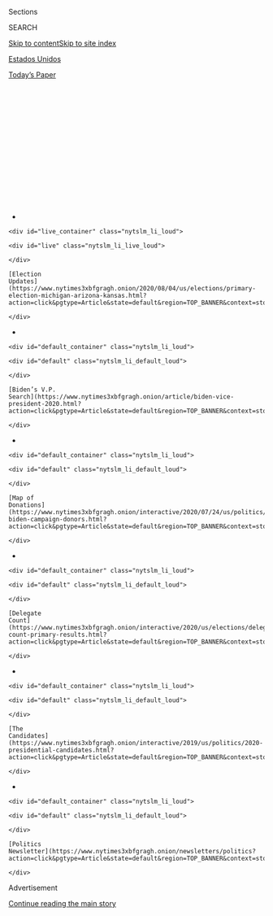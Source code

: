<div id="app">

<div>

<div>

<div>

<div class="NYTAppHideMasthead css-1q2w90k e1suatyy0">

<div class="section css-ui9rw0 e1suatyy2">

<div class="css-eph4ug er09x8g0">

<div class="css-6n7j50">

</div>

<span class="css-1dv1kvn">Sections</span>

<div class="css-10488qs">

<span class="css-1dv1kvn">SEARCH</span>

</div>

[Skip to content](#site-content)[Skip to site index](#site-index)

</div>

<div id="masthead-section-label" class="css-1wr3we4 eaxe0e00">

[Estados
Unidos](https://www.nytimes3xbfgragh.onion/es/section/estados-unidos)

</div>

<div class="css-10698na e1huz5gh0">

</div>

</div>

<div id="masthead-bar-one" class="section hasLinks css-15hmgas e1csuq9d3">

<div class="css-uqyvli e1csuq9d0">

</div>

<div class="css-1uqjmks e1csuq9d1">

</div>

<div class="css-9e9ivx">

[](https://myaccount.nytimes3xbfgragh.onion/auth/login?response_type=cookie&client_id=vi)

</div>

<div class="css-1bvtpon e1csuq9d2">

[Today’s
Paper](https://www.nytimes3xbfgragh.onion/section/todayspaper)

</div>

</div>

</div>

</div>

<div data-aria-hidden="false">

<div id="site-content" data-role="main">

<div>

<div class="css-1aor85t" style="opacity:0.000000001;z-index:-1;visibility:hidden">

<div class="css-1hqnpie">

<div class="css-epjblv">

<span class="css-17xtcya">[Estados
Unidos](/es/section/estados-unidos)</span><span class="css-x15j1o">|</span><span class="css-fwqvlz">Por
qué Trump no puede postergar las elecciones de
2020</span>

</div>

<div class="css-k008qs">

<div class="css-1iwv8en">

<span class="css-18z7m18"></span>

<div>

</div>

</div>

<span class="css-1n6z4y">https://nyti.ms/30er8Sr</span>

<div class="css-1705lsu">

<div class="css-4xjgmj">

<div class="css-4skfbu" data-role="toolbar" data-aria-label="Social Media Share buttons, Save button, and Comments Panel with current comment count" data-testid="share-tools">

  - 
  - 
  - 
  - 
    
    <div class="css-6n7j50">
    
    </div>

  - 
  - 

</div>

</div>

</div>

</div>

</div>

</div>

<div id="NYT_TOP_BANNER_REGION" class="css-13pd83m">

<div>

<div id="styln-elections-notifications-menu" class="section interactive-content interactive-size-medium css-1edisqu">

<div class="css-17ih8de interactive-body">

<div class="nytslm_innerContainer" data-aria-live="polite">

<div class="nytslm_title">

</div>

  - 
    
    <div id="live_container" class="nytslm_li_loud">
    
    <div id="live" class="nytslm_li_live_loud">
    
    </div>
    
    [Election
    Updates](https://www.nytimes3xbfgragh.onion/2020/08/04/us/elections/primary-election-michigan-arizona-kansas.html?action=click&pgtype=Article&state=default&region=TOP_BANNER&context=storylines_menu)
    
    </div>

  - 
    
    <div id="default_container" class="nytslm_li_loud">
    
    <div id="default" class="nytslm_li_default_loud">
    
    </div>
    
    [Biden’s V.P.
    Search](https://www.nytimes3xbfgragh.onion/article/biden-vice-president-2020.html?action=click&pgtype=Article&state=default&region=TOP_BANNER&context=storylines_menu)
    
    </div>

  - 
    
    <div id="default_container" class="nytslm_li_loud">
    
    <div id="default" class="nytslm_li_default_loud">
    
    </div>
    
    [Map of
    Donations](https://www.nytimes3xbfgragh.onion/interactive/2020/07/24/us/politics/trump-biden-campaign-donors.html?action=click&pgtype=Article&state=default&region=TOP_BANNER&context=storylines_menu)
    
    </div>

  - 
    
    <div id="default_container" class="nytslm_li_loud">
    
    <div id="default" class="nytslm_li_default_loud">
    
    </div>
    
    [Delegate
    Count](https://www.nytimes3xbfgragh.onion/interactive/2020/us/elections/delegate-count-primary-results.html?action=click&pgtype=Article&state=default&region=TOP_BANNER&context=storylines_menu)
    
    </div>

  - 
    
    <div id="default_container" class="nytslm_li_loud">
    
    <div id="default" class="nytslm_li_default_loud">
    
    </div>
    
    [The
    Candidates](https://www.nytimes3xbfgragh.onion/interactive/2019/us/politics/2020-presidential-candidates.html?action=click&pgtype=Article&state=default&region=TOP_BANNER&context=storylines_menu)
    
    </div>

  - 
    
    <div id="default_container" class="nytslm_li_loud">
    
    <div id="default" class="nytslm_li_default_loud">
    
    </div>
    
    [Politics
    Newsletter](https://www.nytimes3xbfgragh.onion/newsletters/politics?action=click&pgtype=Article&state=default&region=TOP_BANNER&context=storylines_menu)
    
    </div>

</div>

</div>

</div>

</div>

</div>

<div id="top-wrapper" class="css-1sy8kpn">

<div id="top-slug" class="css-l9onyx">

Advertisement

</div>

[Continue reading the main
story](#after-top)

<div class="ad top-wrapper" style="text-align:center;height:100%;display:block;min-height:250px">

<div id="top" class="place-ad" data-position="top" data-size-key="top">

</div>

</div>

<div id="after-top">

</div>

</div>

<div>

<div id="sponsor-wrapper" class="css-1hyfx7x">

<div id="sponsor-slug" class="css-19vbshk">

Supported by

</div>

[Continue reading the main
story](#after-sponsor)

<div id="sponsor" class="ad sponsor-wrapper" style="text-align:center;height:100%;display:block">

</div>

<div id="after-sponsor">

</div>

</div>

<div class="css-186x18t">

Elecciones 2020

</div>

<div class="css-1vkm6nb ehdk2mb0">

# Por qué Trump no puede postergar las elecciones de 2020

</div>

Respondemos algunas preguntas clave sobre la realización de elecciones
durante una crisis. Y no, el presidente de Estados Unidos no puede
cancelar una elección por su cuenta.

<div class="css-79elbk" data-testid="photoviewer-wrapper">

<div class="css-z3e15g" data-testid="photoviewer-wrapper-hidden">

</div>

<div class="css-1a48zt4 ehw59r15" data-testid="photoviewer-children">

![<span class="css-16f3y1r e13ogyst0" data-aria-hidden="true">La fecha
de las elecciones generales de Estados Unidos está establecida por la
legislación federal, y para cambiarla se requeriría de una una ley
promulgada por el Congreso, firmada por el presidente y sujeta a
impugnación en los
tribunales.</span><span class="css-cnj6d5 e1z0qqy90" itemprop="copyrightHolder"><span class="css-1ly73wi e1tej78p0">Credit...</span><span><span>Doug
Mills/The New York
Times</span></span></span>](https://static01.graylady3jvrrxbe.onion/images/2020/07/30/us/politics/30Trump-elecciones-ES-1/30election-explainer-articleLarge.jpg?quality=75&auto=webp&disable=upscale)

</div>

</div>

<div class="css-18e8msd">

<div class="css-vp77d3 epjyd6m0">

<div class="css-hus3qt ey68jwv0" data-aria-hidden="true">

[![Alexander
Burns](https://static01.graylady3jvrrxbe.onion/images/2018/09/25/multimedia/author-alexander-burns/author-alexander-burns-thumbLarge-v2.png
"Alexander Burns")](https://www.nytimes3xbfgragh.onion/by/alexander-burns)

</div>

<div class="css-1baulvz">

Por [<span class="css-1baulvz last-byline" itemprop="name">Alexander
Burns</span>](https://www.nytimes3xbfgragh.onion/by/alexander-burns)

</div>

</div>

  - 
    
    <div class="css-ld3wwf e16638kd2">
    
    30 de julio de
    2020
    
    </div>

  - 
    
    <div class="css-4xjgmj">
    
    <div class="css-d8bdto" data-role="toolbar" data-aria-label="Social Media Share buttons, Save button, and Comments Panel with current comment count" data-testid="share-tools">
    
      - 
      - 
      - 
      - 
        
        <div class="css-6n7j50">
        
        </div>
    
      - 
      - 
    
    </div>
    
    </div>

</div>

<div class="css-mdjrty">

[Read in
English](https://www.nytimes3xbfgragh.onion/2020/07/30/us/politics/trump-postpone-election.html "Read in English")

</div>

</div>

<div class="section meteredContent css-1r7ky0e" name="articleBody" itemprop="articleBody">

<div class="css-1fanzo5 StoryBodyCompanionColumn">

<div class="css-53u6y8">

[Regístrate para recibir nuestro
boletín](https://www.nytimes3xbfgragh.onion/newsletters/el-times) con
lo mejor de The New York Times.

-----

El presidente [Donald
Trump](https://www.nytimes3xbfgragh.onion/es/interactive/2020/espanol/estados-unidos/donald-trump-elecciones.html),
a quien le ha ido mal en las encuestas en la carrera por la Casa Blanca,
[sugirió el
jueves](https://www.nytimes3xbfgragh.onion/2020/07/30/us/elections/biden-vs-trump.html)
que las elecciones generales del 3 de noviembre podrían postergarse
“hasta que la gente pueda votar de manera adecuada, segura y sin
percances”. Incluso para él, insinuar la idea de posponer las elecciones
fue una violación extraordinaria del decoro presidencial.

Pero el presidente de Estados Unidos no tiene la autoridad para cambiar
la fecha de una elección federal. Y el otro alegato que Trump hizo el
jueves —de que una votación generalizada por correo haría que las
elecciones fueran “inexactas y fraudulentas”— es falsa.

Aquí están las respuestas a algunas preguntas clave sobre la celebración
de elecciones en una
crisis.

## ¿Puede el presidente cancelar o posponer una elección con una orden ejecutiva?

No.

## ¿Por qué no?

[El artículo
II](https://constitution.congress.gov/browse/essay/artII-S1-C4-1/ALDE_00000230/)
de la Constitución de Estados Unidos [faculta al
Congreso](https://crsreports.congress.gov/product/pdf/R/R46413) a elegir
el momento de las elecciones generales. [Una ley federal
de 1845](https://www.loc.gov/law/help/statutes-at-large/28th-congress/session-2/c28s2ch1.pdf)
estableció la fecha como el primer martes después del primer lunes de
noviembre.

</div>

</div>

<div class="css-1fanzo5 StoryBodyCompanionColumn">

<div class="css-53u6y8">

Se necesitaría un cambio en la ley federal para cambiar la fecha. Eso
significaría una legislación promulgada por el Congreso, firmada por el
presidente y sujeta a impugnación en los tribunales.

**\[¿Hay algo que quieras saber sobre las elecciones presidenciales en
Estados Unidos?** **[Participa en nuestra sección de
Comentarios](https://www.nytimes3xbfgragh.onion/es/2020/07/30/espanol/estados-unidos/trump-retrasar-elecciones.html#commentsContainer)\]**

## ¿Qué posibilidades hay de que las elecciones de noviembre se retrasen?

¿Mencionamos que la Cámara de Representantes, controlada por el Partido
Demócrata, el Senado, controlado por el Republicano, y el presidente
Trump tendrían que aprobar esa legislación?

Llamarlo improbable sería quedarse corto.

Incluso si todo eso sucediera, no habría mucha flexibilidad para elegir
una fecha de elección alternativa: la Constitución establece que el
nuevo Congreso debe jurar el 3 de enero, y que el mandato del nuevo
presidente debe comenzar el 20 de enero. Esas fechas no se pueden
cambiar simplemente con la aprobación de legislación normal.

Marc Elias, demócrata y destacado abogado de elecciones, rechazó el
jueves la idea de que Trump cambiara las elecciones por su
cuenta.

</div>

</div>

<div class="css-cfo9c3">

</div>

<div class="css-1fanzo5 StoryBodyCompanionColumn">

<div class="css-53u6y8">

## ¿Pero acaso muchos estados no pospusieron sus elecciones primarias este año?

Sí: en respuesta a la pandemia del coronavirus, [16 estados y dos
territorios](https://www.nytimes3xbfgragh.onion/article/2020-campaign-primary-calendar-coronavirus.html)
retrasaron sus primarias presidenciales o extendieron los plazos para
votar por correo.

</div>

</div>

<div class="css-1fanzo5 StoryBodyCompanionColumn">

<div class="css-53u6y8">

Los estados tienen una amplia autonomía para definir el momento y los
procedimientos para las elecciones primarias. El proceso exacto para
establecer fechas para las primarias varía de estado a estado.

Por ejemplo, en Louisiana, la ley estatal permite al gobernador
reprogramar una elección debido a una emergencia, siempre y cuando el
secretario de Estado local haya certificado que existe una emergencia.
En marzo, el gobernador John Bel Edwards y el secretario de Estado de
Louisiana, R. Kyle Ardoin, hicieron exactamente eso. (De hecho, más
tarde pospusieron las elecciones primarias por segunda vez, lo que le
ganó más tiempo al estado para prepararse y celebrar su votación en
medio de la
pandemia).

## ¿Han considerado los funcionarios federales cambiar de fecha una elección general en el pasado?

Se informó en 2004 que algunos funcionarios del gobierno de George W.
Bush habían discutido la posibilidad de posponer una elección federal en
caso de un ataque terrorista. Pero esa idea fracasó rápidamente, y
Condoleezza Rice, la entonces asesora de seguridad nacional,
[dijo](https://www.nytimes3xbfgragh.onion/2004/07/13/trail/trail/white-house-tries-to-calm-hubbub-over-vote-delay.html)
que Estados Unidos había celebrado elecciones “cuando estábamos en
guerra, incluso cuando estábamos en guerra civil. Y deberíamos tener las
elecciones a
tiempo”.

## ¿Qué pasa con los procedimientos para votar en las elecciones de noviembre?

Si bien la fecha de la elección presidencial está establecida por ley
federal, los procedimientos para votar generalmente se controlan a nivel
estatal.

Es por eso que Estados Unidos tiene un mosaico tan complicado de
regulaciones de votación, con algunos estados que permiten el sufragio
anticipado y a distancia; algunos permiten votar por correo o si el
votante se registra ese mismo día; otros requieren ciertos tipos de
identificación para los votantes; y muchos estados hacen pocas o ninguna
de estas cosas.

Durante la pandemia, varios estados han tratado de facilitar a los
votantes el uso de las boletas por correo, ayudándoles a evitar acudir a
los lugares de votación el día de las elecciones. [En
Michigan](https://www.nytimes3xbfgragh.onion/2020/05/20/us/politics/trump-mail-in-voting-absentee-ballots.html),
por ejemplo, la secretaria de Estado, Jocelyn Benson, envió por correo
las solicitudes de boletas para sufragar a distancia a todos los 7,7
millones de votantes registrados para las elecciones primarias de agosto
y las elecciones generales de noviembre.

</div>

</div>

<div class="css-1fanzo5 StoryBodyCompanionColumn">

<div class="css-53u6y8">

Incluso antes de este año, cinco estados —Colorado, Hawái, Oregón, Utah
y Washington— han llevado a cabo sus elecciones casi completamente por
correo.

Otros estados han tenido problemas en gestionar una avalancha de boletas
para votar a distancia. En Nueva York, los votantes solicitaron cientos
de miles más de boletas para sufragar a distancia que en una elección
típica y [los funcionarios siguen contando los
votos](https://www.nytimes3xbfgragh.onion/2020/07/17/nyregion/election-absentee-ballots-primary.html)
más de un mes después del día de las primarias. Una elección clave en el
Décimosegundo Distrito del Congreso aún no se ha resuelto.

Eso puede ofrecer un panorama previo de lo [que podría suceder la noche
de las elecciones de
noviembre](https://www.nytimes3xbfgragh.onion/2020/06/24/us/politics/november-2020-election-day-results.html):
a menos que un candidato gane de forma arrolladora, puede que no haya un
ganador claro e inmediato en la carrera presidencial. Pero eso no
significa que la elección sea fraudulenta, solo que puede tomar más
tiempo determinar al
vencedor.

## ¿Es correcta la afirmación de Trump de que votar por correo conduce al fraude electoral?

[No](https://www.nytimes3xbfgragh.onion/article/mail-in-voting-explained.html).

Numerosos estudios han demostrado que [todas las formas de fraude
electoral son muy
raras](https://www.nytimes3xbfgragh.onion/article/mail-in-voting-explained.html)
en Estados Unidos. Un panel que Trump estableció para investigar la
corrupción electoral se disolvió en 2018 después de que [no encontró
evidencia
real](https://www.nytimes3xbfgragh.onion/2018/01/03/us/politics/trump-voter-fraud-commission.html)
de fraude.

Los expertos han dicho que votar por correo es menos seguro que votar en
persona, pero aún así es extremadamente raro ver casos de fraude
electoral.

En Washington, uno de los estados que vota casi completamente por
correo, un estudio realizado por el secretario de Estado, quien es
republicano, encontró que 142 boletas, de más de 3,1 millones emitidas,
eran casos potenciales de votación inadecuada en las elecciones de 2018
y fueron remitidas a los alguaciles y fiscales del condado para acciones
legales. Esto representa aproximadamente el 0,004 por ciento del
electorado.

Uno de los casos más prominentes de fraude se produjo en el Noveno
Distrito del Congreso de Carolina del Norte, donde un agente político
[fue
acusado](https://www.nytimes3xbfgragh.onion/2019/07/30/us/mccrae-dowless-indictment.html)
de recolectar y enviar de forma fraudulenta boletas para sufragar a
distancia, en un intento de manipular los resultados de las elecciones a
favor del candidato republicano. Pero es probable que se detecten
esquemas tan ambiciosos como este, dicen los expertos; el distrito
celebró un segundo intento de elección.

</div>

</div>

<div class="css-1fanzo5 StoryBodyCompanionColumn">

<div class="css-53u6y8">

Y el propio Trump votó por correo en las últimas elecciones.

Reid J. Epstein y Linda Qiu colaboraron con reportería.

Alexander Burns es un corresponsal de política nacional que cubre las
elecciones y el poder político en todo Estados Unidos, incluida la
campaña de 2016 de Donald Trump. Antes de unirse al Times en 2015,
cubrió las elecciones de 2012 para Politico.
[@alexburnsNYT](https://twitter.com/alexburnsNYT)

</div>

</div>

<div>

</div>

</div>

<div>

</div>

<div>

</div>

<div id="NYT_BELOW_MAIN_CONTENT_REGION">

<div>

<div id="STLYN_guide_v1_STYLN_guide_a" class="section css-l08pwh interactive-content interactive-size-medium">

<div class="css-17ih8de interactive-body">

<div class="g-story g-freebird g-max-limit" data-preview-slug="styln-scroll-guide">

</div>

<div id="g-electionguide-id" class="g-electionguide">

<div class="g-electionguide-container">

<div class="g-electionguide-wrapper">

<div class="g-electionguide-logo">

</div>

# Our 2020 Election Guide

Updated Aug. 4, 2020

  - 
    
    -----
    
    ## The Latest
    
      - Five states are holding primary elections Tuesday, with voters
        in Arizona, Kansas, Michigan, Missouri and Washington State
        choosing nominees for Congress and local offices. [Follow live
        election updates
        here.](https://www.nytimes3xbfgragh.onion/2020/08/04/us/elections/primary-election-michigan-arizona-kansas.html?action=click&pgtype=Article&state=default&region=BELOW_MAIN_CONTENT&context=storylines_guide)

  - 
    
    -----
    
    ## Biden’s V.P. Search
    
      - [Here are 13
        women](https://www.nytimes3xbfgragh.onion/article/biden-vice-president-2020.html?action=click&pgtype=Article&state=default&region=BELOW_MAIN_CONTENT&context=storylines_guide)
        who have been under consideration to be Joe Biden’s running
        mate, and why each might be chosen — and might not be.

  - 
    
    -----
    
    ## Keep Up With Our Coverage
    
      - Get an
        [email](https://www.nytimes3xbfgragh.onion/newsletters/politics?action=click&pgtype=Article&state=default&region=BELOW_MAIN_CONTENT&context=storylines_guide)
        recapping the day’s news
    
    <!-- end list -->
    
      - Download our mobile app on
        [iOS](https://apps.apple.com/us/app/nytimes/id284862083?ls=1&mat_click_id=5c79ae7455014fd1bd66b5610c05b8f2-20191112-16948&referrer=mat_click_id%3D5c79ae7455014fd1bd66b5610c05b8f2-20191112-16948%26link_click_id%3D722930677036718082)
        and
        [Android](http://a.localytics.com/android?id=com.nytimes.android&referrer=utm_source%3Dother_nyt_mobile_web%26utm_medium%3DWeb%2520page%26utm_term%3DGeneral%2520Mobile%2520Page%26utm_campaign%3DNYT%2520Mobile%2520General%2520Page)
        and turn on Breaking News and Politics alerts

</div>

</div>

</div>

</div>

</div>

</div>

</div>

<div>

</div>

<div>

<div id="bottom-wrapper" class="css-1ede5it">

<div id="bottom-slug" class="css-l9onyx">

Advertisement

</div>

[Continue reading the main
story](#after-bottom)

<div id="bottom" class="ad bottom-wrapper" style="text-align:center;height:100%;display:block;min-height:90px">

</div>

<div id="after-bottom">

</div>

</div>

</div>

</div>

</div>

## Site Index

<div>

</div>

## Site Information Navigation

  - [© <span>2020</span> <span>The New York Times
    Company</span>](https://help.nytimes3xbfgragh.onion/hc/en-us/articles/115014792127-Copyright-notice)

<!-- end list -->

  - [NYTCo](https://www.nytco.com/)
  - [Contact
    Us](https://help.nytimes3xbfgragh.onion/hc/en-us/articles/115015385887-Contact-Us)
  - [Work with us](https://www.nytco.com/careers/)
  - [Advertise](https://nytmediakit.com/)
  - [T Brand Studio](http://www.tbrandstudio.com/)
  - [Your Ad
    Choices](https://www.nytimes3xbfgragh.onion/privacy/cookie-policy#how-do-i-manage-trackers)
  - [Privacy](https://www.nytimes3xbfgragh.onion/privacy)
  - [Terms of
    Service](https://help.nytimes3xbfgragh.onion/hc/en-us/articles/115014893428-Terms-of-service)
  - [Terms of
    Sale](https://help.nytimes3xbfgragh.onion/hc/en-us/articles/115014893968-Terms-of-sale)
  - [Site
    Map](https://spiderbites.nytimes3xbfgragh.onion)
  - [Help](https://help.nytimes3xbfgragh.onion/hc/en-us)
  - [Subscriptions](https://www.nytimes3xbfgragh.onion/subscription?campaignId=37WXW)

</div>

</div>

</div>

</div>

